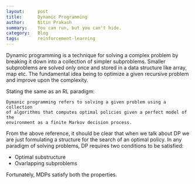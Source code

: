 ```yaml
---
layout:     post
title:      Dynamic Programming
author:     Nitin Prakash
summary:    You can run, but you can't hide.
category:   Blog
tags:       reinforcement-learning
---
```


Dynamic programming is a technique for solving a complex problem by breaking it down into a collection of simpler subproblems. Smaller subproblems are solved only once and stored in a data structure like array, map etc. The fundamental idea being to optimize a given recursive problem and improve upon the complexity.

Stating the same as an RL paradigm:

```
Dymanic programming refers to solving a given problem using a collection
of algorithms that computes optimal policies given a perfect model of the
environment as a finite Markov decision process.
```

From the above reference, it should be clear that when we talk about DP we are just formulating a structure for the search of an optimal policy. In any paradigm of solving problems, DP requires two conditions to be satisfied:

 - Optimal substructure
 - Ovarlapping subproblems

Fortunately, MDPs satisfy both the properties.